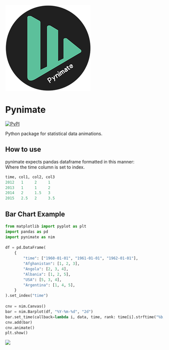 ![](assets/pynimate_logo2.png)

# Pynimate
[![PyPI](https://img.shields.io/pypi/v/pynimate?color=orange)](https://pypi.org/project/pynimate/) 

Python package for statistical data animations.

## How to use
pynimate expects pandas dataframe formatted in this manner:  
Where the time column is set to index.
```python
time, col1, col2, col3
2012   1     2     1
2013   1     1     2
2014   2     1.5   3
2015   2.5   2     3.5
```
## Bar Chart Example
```python
from matplotlib import pyplot as plt
import pandas as pd
import pynimate as nim

df = pd.DataFrame(
    {
        "time": ["1960-01-01", "1961-01-01", "1962-01-01"],
        "Afghanistan": [1, 2, 3],
        "Angola": [2, 3, 4],
        "Albania": [1, 2, 5],
        "USA": [5, 3, 4],
        "Argentina": [1, 4, 5],
    }
).set_index("time")

cnv = nim.Canvas()
bar = nim.Barplot(df, "%Y-%m-%d", "2d")
bar.set_time(callback=lambda i, data, time, rank: time[i].strftime("%b, %Y"))
cnv.add(bar)
cnv.animate()
plt.show()
```

![](assets/example2.gif)